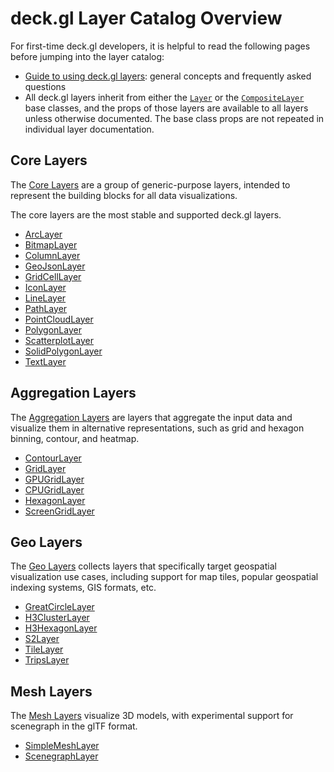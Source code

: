 # deck.gl Layer Catalog Overview

For first-time deck.gl developers, it is helpful to read the following pages before jumping into the layer catalog:

* [Guide to using deck.gl layers](/docs/developer-guide/using-layers.md): general concepts and frequently asked questions
* All deck.gl layers inherit from either the [`Layer`](/docs/api-reference/layer.md) or the [`CompositeLayer`](/docs/api-reference/composite-layer.md) base classes, and the props of those layers are available to all layers unless otherwise documented. The base class props are not repeated in individual layer documentation.


## Core Layers

The [Core Layers](https://www.npmjs.com/package/@deck.gl/layers) are a group of generic-purpose layers, intended to represent the building blocks for all data visualizations.

The core layers are the most stable and supported deck.gl layers.

  - [ArcLayer](/docs/layers/arc-layer.md)
  - [BitmapLayer](/docs/layers/bitmap-layer.md)
  - [ColumnLayer](/docs/layers/column-layer.md)
  - [GeoJsonLayer](/docs/layers/geojson-layer.md)
  - [GridCellLayer](/docs/layers/grid-cell-layer.md)
  - [IconLayer](/docs/layers/icon-layer.md)
  - [LineLayer](/docs/layers/line-layer.md)
  - [PathLayer](/docs/layers/path-layer.md)
  - [PointCloudLayer](/docs/layers/point-cloud-layer.md)
  - [PolygonLayer](/docs/layers/polygon-layer.md)
  - [ScatterplotLayer](/docs/layers/scatterplot-layer.md)
  - [SolidPolygonLayer](/docs/layers/solid-polygon-layer.md)
  - [TextLayer](/docs/layers/text-layer.md)

## Aggregation Layers

The [Aggregation Layers](https://www.npmjs.com/package/@deck.gl/aggregation-layers) are layers that aggregate the input data and visualize them in alternative representations, such as grid and hexagon binning, contour, and heatmap.

  - [ContourLayer](/docs/layers/contour-layer.md)
  - [GridLayer](/docs/layers/grid-layer.md)
  - [GPUGridLayer](/docs/layers/gpu-grid-layer.md)
  - [CPUGridLayer](/docs/layers/cpu-grid-layer.md)
  - [HexagonLayer](/docs/layers/hexagon-layer.md)
  - [ScreenGridLayer](/docs/layers/screen-grid-layer.md)

## Geo Layers

The [Geo Layers](https://www.npmjs.com/package/@deck.gl/geo-layers) collects layers that specifically target geospatial visualization use cases, including support for map tiles, popular geospatial indexing systems, GIS formats, etc.

  - [GreatCircleLayer](/docs/layers/great-circle-layer.md)
  - [H3ClusterLayer](/docs/layers/h3-cluster-layer.md)
  - [H3HexagonLayer](/docs/layers/h3-hexagon-layer.md)
  - [S2Layer](/docs/layers/s2-layer.md)
  - [TileLayer](/docs/layers/tile-layer.md)
  - [TripsLayer](/docs/layers/trips-layer.md)

## Mesh Layers

The [Mesh Layers](https://www.npmjs.com/package/@deck.gl/mesh-layers) visualize 3D models, with experimental support for scenegraph in the glTF format.

  - [SimpleMeshLayer](/docs/layers/simple-mesh-layer.md)
  - [ScenegraphLayer](/docs/layers/scenegraph-layer.md)
